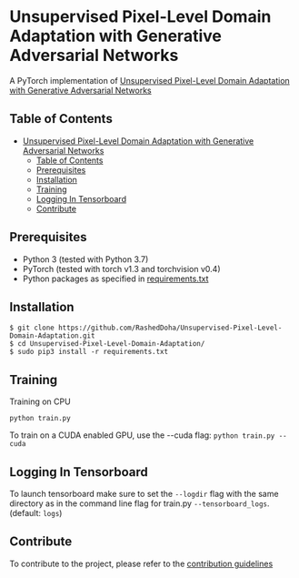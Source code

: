 # Unsupervised Pixel-Level Domain Adaptation with Generative Adversarial Networks
A PyTorch implementation of [Unsupervised Pixel-Level Domain Adaptation with Generative Adversarial Networks](https://arxiv.org/abs/1603.08155)

## Table of Contents
- [Unsupervised Pixel-Level Domain Adaptation with Generative Adversarial Networks](#unsupervised-pixel-level-domain-adaptation-with-generative-adversarial-networks)
  - [Table of Contents](#table-of-contents)
  - [Prerequisites](#prerequisites)
  - [Installation](#installation)
  - [Training](#training)
  - [Logging In Tensorboard](#logging-in-tensorboard)
  - [Contribute](#contribute)

## Prerequisites
- Python 3 (tested with Python 3.7)
- PyTorch (tested with torch v1.3 and torchvision v0.4)
- Python packages as specified in [requirements.txt](requirements.txt)


## Installation
```
$ git clone https://github.com/RashedDoha/Unsupervised-Pixel-Level-Domain-Adaptation.git
$ cd Unsupervised-Pixel-Level-Domain-Adaptation/
$ sudo pip3 install -r requirements.txt
```

## Training
Training on CPU
```
python train.py
```
To train on a CUDA enabled GPU, use the --cuda flag: `python train.py --cuda`

## Logging In Tensorboard
To launch tensorboard make sure to set the `--logdir` flag with the same directory as in the command line flag for train.py `--tensorboard_logs`. (default: `logs`)

## Contribute
To contribute to the project, please refer to the [contribution guidelines](CONTRIBUTING.md)


